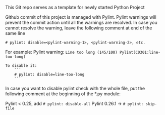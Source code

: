 This Git repo serves as a template for newly started Python Project

Github commit of this project is managed with Pylint.
Pylint warnings will prevent the commit action until all the warnings are resolved.
In case you cannot resolve the warning, leave the following comment at end of the same line

    # pylint: disable=<pylint-warning-1>, <pylint-warning-2>, etc.

For example:
    Pylint warning:
        ```
        Line too long (145/100) Pylint(C0301:line-too-long)
        ```

    To disable it:
        ```
        # pylint: disable=line-too-long
        ```

In case you want to disable pylint check with the whole file, put the following comment at the beginning of the *.py module:

Pylint < 0.25, add
    ```
    # pylint: disable-all
    ```
Pylint 0.26.1 ->
    ```
    # pylint: skip-file
    ```
